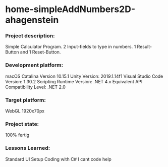 # home-simpleAddNumbers2D-ahagenstein

### Project description: 
Simple Calculator Program. 2 Input-fields to type in numbers. 1 Result-Button and 1 Reset-Button.
 
### Development platform: 
macOS Catalina Version 10.15.1 
Unity Version: 2019.1.14f1
Visual Studio Code Version: 1.30.2
Scripting Runtime Version: .NET 4.x Equivalent
API Compatibility Level: .NET 2.0

### Target platform: 
WebGL 1920x70px

### Project state: 
100% fertig

### Lessons Learned: 
Standard UI Setup
Coding with C#
I cant code help


